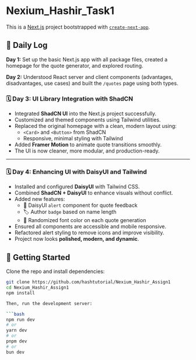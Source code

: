 # Nexium_Hashir_Task1

This is a [Next.js](https://nextjs.org) project bootstrapped with [`create-next-app`](https://nextjs.org/docs/app/api-reference/cli/create-next-app).

## 📅 Daily Log

**Day 1:** Set up the basic Next.js app with all package files, created a homepage for the quote generator, and explored routing.

**Day 2:** Understood React server and client components (advantages, disadvantages, use cases) and built the `/quotes` page using both types.

### 🗓️ Day 3: UI Library Integration with ShadCN

- Integrated **ShadCN UI** into the Next.js project successfully.
- Customized and themed components using Tailwind utilities.
- Replaced the original homepage with a clean, modern layout using:
  - `<Card>` and `<Button>` from ShadCN
  - Responsive, minimal styling with Tailwind
- Added **Framer Motion** to animate quote transitions smoothly.
- The UI is now cleaner, more modular, and production-ready.

---

### 🗓️ Day 4: Enhancing UI with DaisyUI and Tailwind

- Installed and configured **DaisyUI** with Tailwind CSS.
- Combined **ShadCN + DaisyUI** to enhance visuals without conflict.
- Added new features:
  - 🎨 DaisyUI `alert` component for quote feedback
  - 🏷️ Author `badge` based on name length
  - 🌈 Randomized font color on each quote generation
- Ensured all components are accessible and mobile responsive.
- Refactored alert styling to remove icons and improve visibility.
- Project now looks **polished, modern, and dynamic**.

## 🚀 Getting Started
Clone the repo and install dependencies:

```bash
git clone https://github.com/hashtutorial/Nexium_Hashir_Assign1
cd Nexium_Hashir_Assign1
npm install

Then, run the development server:

```bash
npm run dev
# or
yarn dev
# or
pnpm dev
# or
bun dev
